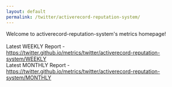 ```yaml
---
layout: default
permalink: /twitter/activerecord-reputation-system/
---
```

Welcome to activerecord-reputation-system's metrics homepage!
<br><br>
Latest WEEKLY Report - <a href="https://twitter.github.io/metrics/twitter/activerecord-reputation-system/WEEKLY">https://twitter.github.io/metrics/twitter/activerecord-reputation-system/WEEKLY</a>
<br>
Latest MONTHLY Report - <a href="https://twitter.github.io/metrics/twitter/activerecord-reputation-system/MONTHLY">https://twitter.github.io/metrics/twitter/activerecord-reputation-system/MONTHLY</a>
<br>
